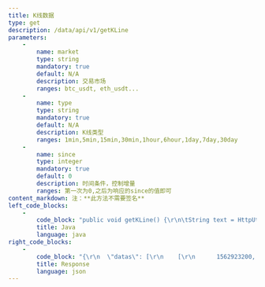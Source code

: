 ```yaml
---
title: K线数据
type: get
description: /data/api/v1/getKLine
parameters:
    -
        name: market
        type: string
        mandatory: true
        default: N/A
        description: 交易市场
        ranges: btc_usdt, eth_usdt...
    -
        name: type
        type: string
        mandatory: true
        default: N/A
        description: K线类型
        ranges: 1min,5min,15min,30min,1hour,6hour,1day,7day,30day
    -
        name: since
        type: integer
        mandatory: true
        default: 0
        description: 时间条件，控制增量
        ranges: 第一次为0,之后为响应的since的值即可
content_markdown: 注：**此方法不需要签名**
left_code_blocks:
    -
        code_block: "public void getKLine() {\r\n\tString text = HttpUtil.get(URL + \"/data/api/v1/getKLine?market=btc_usdt&type=1min&since=0\");\r\n\tSystem.out.println(text);\r\n}"
        title: Java
        language: java
right_code_blocks:
    -
        code_block: "{\r\n  \"datas\": [\r\n    [\r\n      1562923200,       //时间戳\r\n      11634.64,         //开盘价\r\n      11637.22,         //最高价\r\n      11627.58,         //最低价\r\n      11631.43,         //收盘价\r\n      1.144578,         //成交量\r\n      13314.16264138    //成交额\r\n    ]\r\n  ],\r\n  \"since\": 1562923200\r\n}"
        title: Response
        language: json
---
```

